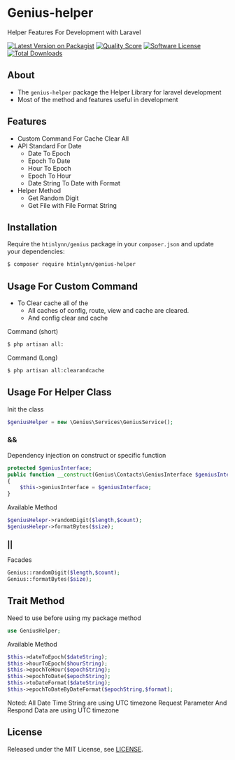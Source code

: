 # Genius-helper
Helper Features For Development with Laravel

[![Latest Version on Packagist][ico-version]][link-packagist]
[![Quality Score][ico-code-quality]][link-code-quality]
[![Software License][ico-license]](LICENSE)
[![Total Downloads][ico-downloads]][link-downloads]


## About
* The `genius-helper` package the Helper Library for laravel development
* Most of the method and features useful in development

## Features
* Custom Command For Cache Clear All
* API Standard For Date
    * Date To Epoch
    * Epoch To Date
    * Hour To Epoch
    * Epoch To Hour
    * Date String To Date with Format
* Helper Method
    * Get Random Digit
    * Get File with File Format String  
## Installation

Require the `htinlynn/genius` package in your `composer.json` and update your dependencies:

```sh
$ composer require htinlynn/genius-helper
```

## Usage For Custom Command

* To Clear cache all of the 
    * All caches of config, route, view and cache are cleared.
    * And config clear and cache
    
Command (short)
```sh
$ php artisan all:
```

Command (Long)
```sh
$ php artisan all:clearandcache
```

## Usage For Helper Class
Init the class
```php
$geniusHelper = new \Genius\Services\GeniusService();
```

### &&

Dependency injection on construct or specific function
```php
protected $geniusInterface;
public function __construct(Genius\Contacts\GeniusInterface $geniusInterface)
{
    $this->geniusInterface = $geniusInterface;
}
```
Available Method
```php
$geniusHelepr->randomDigit($length,$count);
$geniusHelepr->formatBytes($size);
```

### ||

Facades
```php
Genius::randomDigit($length,$count);
Genius::formatBytes($size);
```

## Trait Method

Need to use before using my package method
```php
use GeniusHelper;
```
Available Method
```php
$this->dateToEpoch($dateString);
$this->hourToEpoch($hourString);
$this->epochToHour($epochString);
$this->epochToDate($epochString);
$this->toDateFormat($dateString);
$this->epochToDateByDateFormat($epochString,$format);
```

Noted: All Date Time String are using UTC timezone
Request Parameter And Respond Data are using UTC timezone

## License

Released under the MIT License, see [LICENSE](LICENSE).

[ico-version]: https://img.shields.io/packagist/vpre/htinLynn/genius-helper.svg?style=flat-square
[ico-license]: https://img.shields.io/badge/license-MIT-brightgreen.svg?style=flat-square
[ico-scrutinizer]: https://img.shields.io/scrutinizer/coverage/g/MgHtinLynn/genius-helper.svg?style=flat-square
[ico-code-quality]: https://img.shields.io/scrutinizer/g/MgHtinLynn/genius-helper.svg?style=flat-square
[ico-downloads]: https://img.shields.io/packagist/dt/htinLynn/genius-helper.svg?style=flat-square

[link-packagist]: https://packagist.org/packages/htinLynn/genius-helper
[link-scrutinizer]: https://scrutinizer-ci.com/g/MgHtinLynn/genius/code-structure
[link-code-quality]: https://scrutinizer-ci.com/g/MgHtinLynn/genius-helper
[link-downloads]: https://packagist.org/packages/HtinLynn/genius-helper
[link-author]: https://github.com/MgHtinLynn
[link-contributors]: ../../contributors







